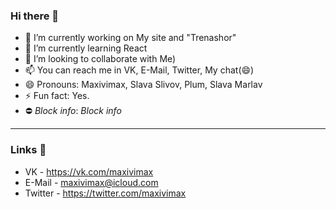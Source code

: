 ### Hi there 👋

- 🔭 I’m currently working on My site and "Trenashor"
- 🌱 I’m currently learning React
- 👯 I’m looking to collaborate with Me)
- 📫 You can reach me in VK, E-Mail, Twitter, My chat(😄)
- 😄 Pronouns: Maxivimax, Slava Slivov, Plum, Slava Marlav
- ⚡ Fun fact: Yes.
- ⛔ *Block info*: *Block info*

____

### Links 📃

+ VK - https://vk.com/maxivimax
+ E-Mail - maxivimax@icloud.com 
+ Twitter - https://twitter.com/maxivimax
